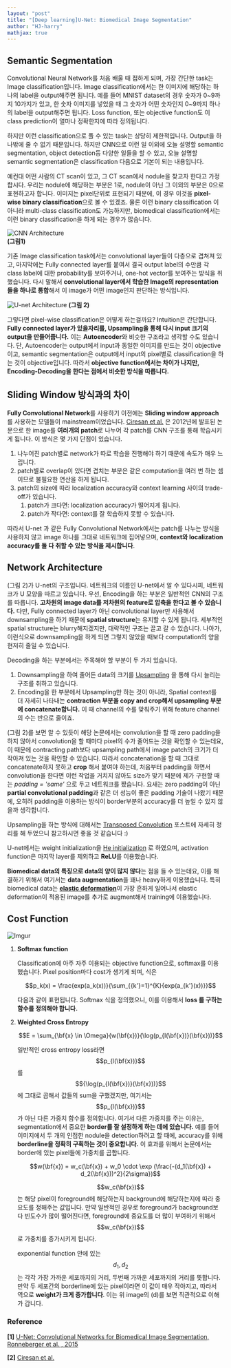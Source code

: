```yaml
---
layout: "post"
title: "[Deep learning]U-Net: Biomedical Image Segmentation"
author: "HJ-harry"
mathjax: true
---
```


## Semantic Segmentation  


Convolutional Neural Network를 처음 배울 때 접하게 되며, 가장 간단한 task는 Image classification입니다. Image classification에서는 한 이미지에 해당하는 하나의 label을 output해주면 됩니다. 예를 들어 MNIST dataset의 경우 숫자가 0~9까지 10가지가 있고, 한 숫자 이미지를 넣었을 때 그 숫자가 어떤 숫자인지 0~9까지 하나의 label을 output해주면 됩니다. Loss function, 또는 objective function도 이 class prediction이 얼마나 정확한지에 따라 정의됩니다.  

하지만 이런 classification으로 풀 수 있는 task는 상당히 제한적입니다. Output을 하나밖에 줄 수 없기 때문입니다. 하지만 CNN으로 이런 일 이외에 오늘 설명할 semantic segmentation, object detection등 다양한 일들을 할 수 있고, 오늘 설명할 semantic segmentation은 classification 다음으로 기본이 되는 내용입니다.  

예컨대 어떤 사람의 CT scan이 있고, 그 CT scan에서 nodule을 찾고자 한다고 가정합시다. 우리는 nodule에 해당하는 부분은 1로, nodule이 아닌 그 이외의 부분은 0으로 표현하고자 합니다. 이미지는 pixel단위로 표현되기 때문에, 이 경우 이것을 **pixel-wise binary classification**으로 볼 수 있겠죠. 물론 이런 binary classification 이 아니라 multi-class classification도 가능하지만, biomedical classification에서는 이런 binary classification을 하게 되는 경우가 많습니다.  



![CNN Architecture](https://cdn-images-1.medium.com/max/2000/1*vkQ0hXDaQv57sALXAJquxA.jpeg)  
**(그림1)**


기존 Image classification task에서는 convolutional layer들이 다층으로 겹쳐져 있고, 마지막에는 Fully connected layer를 붙여서 결국 output label의 수만큼 각 class label에 대한 probability를 보여주거나, one-hot vector를 보여주는 방식을 취했습니다. 다시 말해서 **convolutional layer에서 학습한 Image의 representation들을 하나로 통합**해서 이 image가 어떤 image인지 판단하는 방식입니다.  

![U-net Architecture](http://blog.qure.ai/assets/images/segmentation-review/unet.png)
**(그림 2)**

그렇다면 pixel-wise classification은 어떻게 하는걸까요? Intuition은 간단합니다. **Fully connected layer가 있을자리를, Upsampling을 통해 다시 input 크기의 output을 만들어줍니다.** 이는 **Autoencoder**와 비슷한 구조라고 생각할 수도 있습니다. 단, Autoencoder는 output에서 input과 동일한 이미지를 만드는 것이 objective이고, semantic segmentation은 output에서 input의 pixel별로 classification을 하는 것이 objective입니다. 따라서 **objective function에서는 차이가 나지만, Encoding-Decoding을 한다는 점에서 비슷한 방식을 따릅니다.**



## Sliding Window 방식과의 차이

**Fully Convolutional Network**를 사용하기 이전에는 **Sliding window approach**를 사용하는 모델들이 mainstream이었습니다. [Ciresan et al.](http://people.idsia.ch/~juergen/nips2012.pdf) 은 2012년에 발표된 논문으로 한 image를 **여러개의 patch**로 나누어 각 patch를 CNN 구조를 통해 학습시키게 됩니다. 이 방식은 몇 가지 단점이 있습니다.  

1. 나누어진 patch별로 network가 따로 학습을 진행해야 하기 때문에 속도가 매우 느립니다.
2. patch별로 overlap이 있다면 겹치는 부분은 같은 computation을 여러 번 하는 셈이므로 불필요한 연산을 하게 됩니다.
3. patch의 size에 따라 localization accuracy와 context learning 사이의 trade-off가 있습니다.
    1) patch가 크다면: localization accuracy가 떨어지게 됩니다.
    2) patch가 작다면: context를 잘 학습하지 못할 수 있습니다.

따라서 U-net 과 같은 Fully Convolutional Network에서는 patch를 나누는 방식을 사용하지 않고 image 하나를 그대로 네트워크에 집어넣으며, **context와 localization accuracy를 둘 다 취할 수 있는 방식을 제시합니다**.



## Network Architecture



(그림 2)가 U-net의 구조입니다. 네트워크의 이름인 U-net에서 알 수 있다시피, 네트워크가 U 모양을 따르고 있습니다. 우선, Encoding을 하는 부분은 일반적인 CNN의 구조를 따릅니다. **고차원의 image data를 저차원의 feature로 압축을 한다고 볼 수 있습니다.** 다만, Fully connected layer가 아닌 convolutional layer만 사용해서 downsampling을 하기 때문에 **spatial structure**는 유지할 수 있게 됩니다. 세부적인 spatial structure는 blurry해지겠지만, 대략적인 구조는 끌고 갈 수 있습니다. 나아가, 이런식으로 downsampling을 하게 되면 그렇지 않았을 때보다 computation의 양을 현저히 줄일 수 있습니다.    

Decoding을 하는 부분에서는 주목해야 할 부분이 두 가지 있습니다.  
1. Downsampling을 하여 줄어든 data의 크기를 [Upsampling](https://hj-harry.github.io/HJ-blog/2019/01/23/Transposed-Convolution.html) 을 통해 다시 늘리는 구조를 취하고 있습니다.
2. Encoding을 한 부분에서 Upsampling만 하는 것이 아니라, Spatial context를 더 자세히 나타내는 **contraction 부분을 copy and crop해서 upsampling 부분에 concatenate합니다.** 이 때 channel의 수를 맞춰주기 위해 feature channel의 수는 반으로 줄이죠.

(그림 2)를 보면 알 수 있듯이 해당 논문에서는 convolution을 할 때 zero padding을 하지 않아서 convolution을 할 때마다 pixel의 수가 줄어드는 것을 확인할 수 있는데요, 이 때문에 contracting path보다 upsampling path에서 image patch의 크기가 더 작아져 있는 것을 확인할 수 있습니다. 따라서 concatenation을 할 때 그대로 concatenate하지 못하고 **crop** 해서 붙여야 하는데, 처음부터 padding을 하면서 convolution을 한다면 이런 작업을 거치지 않아도 size가 맞기 때문에 제가 구현할 때는 *padding = 'same'* 으로 두고 네트워크를 짰습니다. 요새는 zero padding이 아닌 **partial convolutional padding**과 같은 더 성능이 좋은 padding 기술이 나왔기 때문에, 오히려 padding을 이용하는 방식이 border부분의 accuracy를 더 높일 수 있지 않을까 생각합니다.  

Upsampling을 하는 방식에 대해서는 [Transposed Convolution](https://hj-harry.github.io/HJ-blog/2019/01/23/Transposed-Convolution.html) 포스트에 자세히 정리를 해 두었으니 참고하시면 좋을 것 같습니다 :)  

U-net에서는 weight initialization을 [He initialization](https://arxiv.org/abs/1502.01852) 로 하였으며, activation function은 마지막 layer를 제외하고 **ReLU**를 이용했습니다.  

**Biomedical data의 특징으로 data의 양이 많지 않다**는 점을 들 수 있는데요, 이를 해결하기 위해서 여기서는 **data augmentation**을 꽤나 heavy하게 이용했습니다. 특히 biomedical data는 [**elastic deformation**](https://hj-harry.github.io/HJ-blog/2019/01/30/Elastic-distortion.html)이 가장 흔하게 일어나서 elastic deformation이 적용된 image를 추가로 augment해서 training에 이용했습니다.  

## Cost Function

![Imgur](https://i.imgur.com/b1O2z5i.png)

1) **Softmax function**

    Classification에 아주 자주 이용되는 objective function으로, softmax를 이용했습니다. Pixel position마다 cost가 생기게 되며, 식은

    $$p_k(x) = \frac{exp(a_k(x))}{\sum_{{k'}=1}^{K}{exp(a_{k'}(x))}}$$

    다음과 같이 표현됩니다. Softmax 식을 정의했으니, 이를 이용해서 **loss 를 구하는 함수를 정의해야 합니다.**

2) **Weighted Cross Entropy**

    $$E = \sum_{\bf{x} \in \Omega}{w(\bf{x})}{\log(p_{l(\bf{x})}(\bf{x}))}$$

    일반적인 cross entropy loss라면 $$p_{l(\bf{x})}$$ 를 $${\log(p_{l(\bf{x})}(\bf{x}))}$$ 에 그대로 곱해서 값들의 sum을 구했겠지만, 여기서는 $$p_{l(\bf{x})}$$ 가 아닌 다른 가중치 함수를 정의합니다. 여기서 다른 가중치를 주는 이유는, segmentation에서 중요한 **border를 잘 설정하게 하는 데에 있습니다.** 예를 들어 이미지에서 두 개의 인접한 nodule을 detection하려고 할 때에, accuracy를 위해 **borderline을 정확히 구획하는 것이 중요합니다.** 이 효과를 위해서 논문에서는 border에 있는 pixel들에 가중치를 곱합니다.

    $$w(\bf{x}) = w_c(\bf{x}) + w_0 \cdot \exp (\frac{-(d_1(\bf{x}) + d_2(\bf{x}))^2}{2\sigma})$$  

    $$w_c(\bf{x})$$ 는 해당 pixel이 foreground에 해당하는지 background에 해당하는지에 따라 중요도를 정해주는 값입니다. 만약 일반적인 경우로 foreground가 background보다 빈도수가 많이 떨어진다면, foreground에 중요도를 더 많이 부여하기 위해서 $$w_c(\bf{x})$$ 로 가중치를 증가시키게 됩니다.  

    exponential function 안에 있는 $$d_1, d_2$$ 는 각각 가장 가까운 세포까지의 거리, 두번째 가까운 세포까지의 거리를 뜻합니다. 만약 두 세포간의 borderline에 있는 pixel이라면 이 값이 매우 작아지고, 따라서 역으로 **weight가 크게 증가합니다**. 이는 위 image의 (d)를 보면 직관적으로 이해가 갑니다.

### Reference
**[1]** [U-Net: Convolutional Networks for Biomedical Image Segmentation, Ronneberger et al. , 2015](https://arxiv.org/pdf/1505.04597.pdf)  

**[2]** [Ciresan et al.](http://people.idsia.ch/~juergen/nips2012.pdf)

